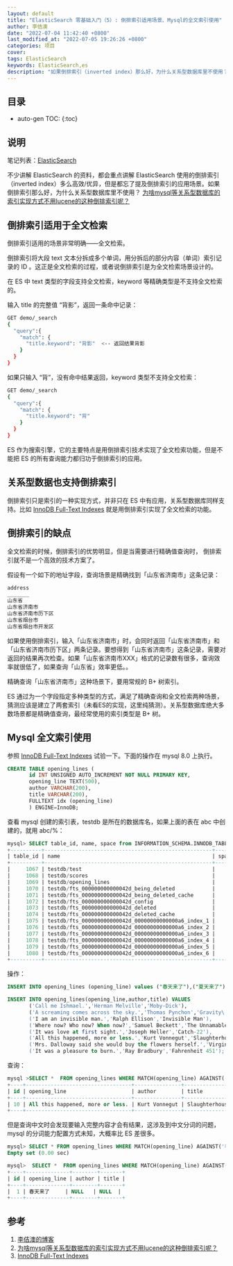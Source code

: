 ```yaml
---
layout: default
title: "ElasticSearch 零基础入门（5）: 倒排索引适用场景、Mysql的全文索引使用"
author: 李佶澳
date: "2022-07-04 11:42:40 +0800"
last_modified_at: "2022-07-05 19:26:26 +0800"
categories: 项目
cover:
tags: ElasticSearch
keywords: ElasticSearch,es
description: "如果倒排索引（inverted index）那么好，为什么关系型数据库里不使用？"
---
```


## 目录

* auto-gen TOC:
{:toc}

## 说明

笔记列表：[ElasticSearch](/tags/all.html#ElasticSearch)

不少讲解 ElasticSearch 的资料，都会重点讲解 ElasticSearch 使用的倒排索引（inverted index）多么高效/优异，但是都忘了提及倒排索引的应用场景。如果倒排索引那么好，为什么关系型数据库里不使用？ [为啥mysql等关系型数据库的索引实现方式不用lucene的这种倒排索引呢？][2]

## 倒排索引适用于全文检索

倒排索引适用的场景非常明确——全文检索。

倒排索引将大段 text 文本分拆成多个单词，用分拆后的部分内容（单词）索引记录的 ID 。这正是全文检索的过程，或者说倒排索引是为全文检索场景设计的。

在 ES 中 text 类型的字段支持全文检索，keyword 等精确类型是不支持全文检索的。

输入 title 的完整值 “背影”，返回一条命中记录：

```sh
GET demo/_search
{
  "query":{
    "match": {
      "title.keyword": "背影"  <-- 返回结果背影
    }
  }
}
```

如果只输入 “背”，没有命中结果返回，keyword 类型不支持全文检索：

```sh
GET demo/_search
{
  "query":{
    "match": {
      "title.keyword": "背"
    }
  }
}
```

ES 作为搜索引擎，它的主要特点是用倒排索引技术实现了全文检索功能，但是不能把 ES 的所有查询能力都归功于倒排索引的应用。

## 关系型数据也支持倒排索引 

倒排索引只是索引的一种实现方式，并非只在 ES 中有应用，关系型数据库同样支持。比如 [InnoDB Full-Text Indexes][3] 就是用倒排索引实现了全文检索的功能。

## 倒排索引的缺点

全文检索的时候，倒排索引的优势明显，但是当需要进行精确值查询时， 倒排索引就不是一个高效的技术方案了。

假设有一个如下的地址字段，查询场景是精确找到「山东省济南市」这条记录：

```sh
address
_______
山东省
山东省济南市
山东省济南市历下区
山东省烟台市
山东省烟台市开发区
```

如果使用倒排索引，输入「山东省济南市」时，会同时返回「山东省济南市」和「山东省济南市历下区」两条记录。要想得到「山东省济南市」这条记录，需要对返回的结果再次检查。如果「山东省济南市XXX」格式的记录数有很多，查询效率就很低了，如果查询「山东省」效率更低。。 

精确查询「山东省济南市」这种场景下，要用常规的 B+ 树索引。

ES 通过为一个字段指定多种类型的方式，满足了精确查询和全文检索两种场景，猜测应该是建立了两套索引（未看ES的实现，这里纯猜测）。关系型数据库绝大多数场景都是精确值查询，最经常使用的索引类型是 B+ 树。

## Mysql 全文索引使用

参照 [InnoDB Full-Text Indexes][3] 试验一下。下面的操作在 mysql 8.0 上执行。

```sql
CREATE TABLE opening_lines (
       id INT UNSIGNED AUTO_INCREMENT NOT NULL PRIMARY KEY,
       opening_line TEXT(500),
       author VARCHAR(200),
       title VARCHAR(200),
       FULLTEXT idx (opening_line)
       ) ENGINE=InnoDB;
```

查看 mysql 创建的索引表，testdb 是所在的数据库名，如果上面的表在 abc 中创建的，就用 abc/%：

```sql
mysql> SELECT table_id, name, space from INFORMATION_SCHEMA.INNODB_TABLES  WHERE name LIKE 'testdb/%';
+----------+------------------------------------------------------+-------+
| table_id | name                                                 | space |
+----------+------------------------------------------------------+-------+
|     1067 | testdb/test                                          |     2 |
|     1068 | testdb/scores                                        |     3 |
|     1069 | testdb/opening_lines                                 |     4 |
|     1070 | testdb/fts_000000000000042d_being_deleted            |     5 |
|     1071 | testdb/fts_000000000000042d_being_deleted_cache      |     6 |
|     1072 | testdb/fts_000000000000042d_config                   |     7 |
|     1073 | testdb/fts_000000000000042d_deleted                  |     8 |
|     1074 | testdb/fts_000000000000042d_deleted_cache            |     9 |
|     1075 | testdb/fts_000000000000042d_00000000000000a6_index_1 |    10 |
|     1076 | testdb/fts_000000000000042d_00000000000000a6_index_2 |    11 |
|     1077 | testdb/fts_000000000000042d_00000000000000a6_index_3 |    12 |
|     1078 | testdb/fts_000000000000042d_00000000000000a6_index_4 |    13 |
|     1079 | testdb/fts_000000000000042d_00000000000000a6_index_5 |    14 |
|     1080 | testdb/fts_000000000000042d_00000000000000a6_index_6 |    15 |
+----------+------------------------------------------------------+-------+
```

操作：

```sql
INSERT INTO opening_lines (opening_line) values ("春天来了"),("夏天来了"),("秋天来了"),("冬天到了"),("春天 夏天");

INSERT INTO opening_lines(opening_line,author,title) VALUES
       ('Call me Ishmael.','Herman Melville','Moby-Dick'),
       ('A screaming comes across the sky.','Thomas Pynchon','Gravity\'s Rainbow'),
       ('I am an invisible man.','Ralph Ellison','Invisible Man'),
       ('Where now? Who now? When now?','Samuel Beckett','The Unnamable'),
       ('It was love at first sight.','Joseph Heller','Catch-22'),
       ('All this happened, more or less.','Kurt Vonnegut','Slaughterhouse-Five'),
       ('Mrs. Dalloway said she would buy the flowers herself.','Virginia Woolf','Mrs. Dalloway'),
       ('It was a pleasure to burn.','Ray Bradbury','Fahrenheit 451');
```

查询：

```sql
mysql >SELECT *  FROM opening_lines WHERE MATCH(opening_line) AGAINST('happened');
+----+----------------------------------+---------------+---------------------+
| id | opening_line                     | author        | title               |
+----+----------------------------------+---------------+---------------------+
| 10 | All this happened, more or less. | Kurt Vonnegut | Slaughterhouse-Five |
+----+----------------------------------+---------------+---------------------+
```

但是查询中文时会发现要输入完整内容才会有结果，这涉及到中文分词的问题，mysql 的分词能力配置方式未知，大概率比 ES 差很多。

```sql
mysql> SELECT * FROM opening_lines WHERE MATCH(opening_line) AGAINST('春天');
Empty set (0.00 sec)

mysql>  SELECT *  FROM opening_lines WHERE MATCH(opening_line) AGAINST('春天来了');
+----+--------------+--------+-------+
| id | opening_line | author | title |
+----+--------------+--------+-------+
|  1 | 春天来了     | NULL   | NULL  |
+----+--------------+--------+-------+
```


## 参考

1. [李佶澳的博客][1]
2. [为啥mysql等关系型数据库的索引实现方式不用lucene的这种倒排索引呢？][2]
3. [InnoDB Full-Text Indexes][3]

[1]: https://www.lijiaocn.com "李佶澳的博客"
[2]: https://www.zhihu.com/question/317949649 "为啥mysql等关系型数据库的索引实现方式不用lucene的这种倒排索引呢？"
[3]: https://dev.mysql.com/doc/refman/5.6/en/innodb-fulltext-index.html#:~:text=Inverted%20indexes%20store%20a%20list,stored%2C%20as%20a%20byte%20offset. "InnoDB Full-Text Indexes"

